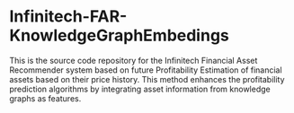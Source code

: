 # Infinitech-FAR-KnowledgeGraphEmbedings
This is the source code repository for the Infinitech Financial Asset Recommender system based on future Profitability Estimation of financial assets based on their price history. This method enhances the profitability prediction algorithms by integrating asset information from knowledge graphs as features.